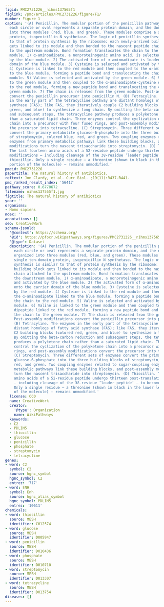 ```yaml
---
figid: PMC2731226__nihms137565f1
figlink: /pmc/articles/PMC2731226/figure/F1/
number: Figure 1
caption: '(A) Penicillin. The modular portion of the penicillin pathway is shown;
  each circle or oval represents a separate protein domain, and the domains are organized
  into three modules (red, blue, and green). These modules comprise a single ten-domain
  protein, isopenicillin N synthetase. The logic of penicillin synthesis is similar
  to that of protein synthesis by the ribosome: each newly-arrived building block
  gets linked to its module and then bonded to the nascent peptide chain attached
  to the upstream module. Bond formation translocates the chain to the downstream
  module. 1) α-aminoadipate, a nonproteinogenic amino acid, is selected and activated
  by the blue module. 2) The activated form of α-aminoadipate is loaded onto the carrier
  domain of the blue module. 3) Cysteine is selected and activated by the red module.
  4) Cysteine is linked to the red module and then coupled to the α-aminoadipate linked
  to the blue module, forming a peptide bond and translocating the chain to the red
  module. 5) Valine is selected and activated by the green module. 6) Valine is linked
  to the green module and then coupled to the α-aminoadipate-cysteine dipeptide linked
  to the red module, forming a new peptide bond and translocating the chain to the
  green module. 7) The chain is released from the green module. Post-assembly modifications
  convert the penicillin precursor into penicillin N. (B) Tetracyline. The enzymes
  in the early part of the tetracycline pathway are distant homologs of fatty acid
  synthase (FAS); like FAS, they iteratively couple C2 building blocks (colored red,
  green, and blue) to synthesize a long chain. By omitting the beta-carbon reduction
  and subsequent steps, the tetracycline pathway produces a polyketone chain rather
  than a saturated lipid chain. Three enzymes control the cyclization of the polyketone
  chain into a precursor with four fused rings, and post-assembly modifications convert
  the precursor into tetracycline. (C) Streptomycin. Three different sets of enzymes
  convert the primary metabolite glucose-6-phosphate into the three building blocks
  of streptomycin, colored blue, red, and green. Two coupling enzymes related to sugar-coupling
  enzymes from primary metabolic pathways link these building blocks, and post-assembly
  modifications turn the nascent trisaccharide into streptomycin. (D) Thiocillin.
  The last fourteen amino acids of a 52-residue peptide undergo thirteen post-translational
  modifications – including cleavage of the 38-residue ‘leader peptide’ – to become
  thiocillin. Only a single residue – a threonine (shown in black in the lower left-hand
  portion of the molecule) – remains unmodified.'
pmcid: PMC2731226
papertitle: The natural history of antibiotics.
reftext: Jon Clardy, et al. Curr Biol. ;19(11):R437-R441.
pmc_ranked_result_index: '56417'
pathway_score: 0.6770672
filename: nihms137565f1.jpg
figtitle: The natural history of antibiotics
year: ''
organisms:
- Homo sapiens
ndex: ''
annotations: []
seo: CreativeWork
schema-jsonld:
  '@context': https://schema.org/
  '@id': https://pfocr.wikipathways.org/figures/PMC2731226__nihms137565f1.html
  '@type': Dataset
  description: '(A) Penicillin. The modular portion of the penicillin pathway is shown;
    each circle or oval represents a separate protein domain, and the domains are
    organized into three modules (red, blue, and green). These modules comprise a
    single ten-domain protein, isopenicillin N synthetase. The logic of penicillin
    synthesis is similar to that of protein synthesis by the ribosome: each newly-arrived
    building block gets linked to its module and then bonded to the nascent peptide
    chain attached to the upstream module. Bond formation translocates the chain to
    the downstream module. 1) α-aminoadipate, a nonproteinogenic amino acid, is selected
    and activated by the blue module. 2) The activated form of α-aminoadipate is loaded
    onto the carrier domain of the blue module. 3) Cysteine is selected and activated
    by the red module. 4) Cysteine is linked to the red module and then coupled to
    the α-aminoadipate linked to the blue module, forming a peptide bond and translocating
    the chain to the red module. 5) Valine is selected and activated by the green
    module. 6) Valine is linked to the green module and then coupled to the α-aminoadipate-cysteine
    dipeptide linked to the red module, forming a new peptide bond and translocating
    the chain to the green module. 7) The chain is released from the green module.
    Post-assembly modifications convert the penicillin precursor into penicillin N.
    (B) Tetracyline. The enzymes in the early part of the tetracycline pathway are
    distant homologs of fatty acid synthase (FAS); like FAS, they iteratively couple
    C2 building blocks (colored red, green, and blue) to synthesize a long chain.
    By omitting the beta-carbon reduction and subsequent steps, the tetracycline pathway
    produces a polyketone chain rather than a saturated lipid chain. Three enzymes
    control the cyclization of the polyketone chain into a precursor with four fused
    rings, and post-assembly modifications convert the precursor into tetracycline.
    (C) Streptomycin. Three different sets of enzymes convert the primary metabolite
    glucose-6-phosphate into the three building blocks of streptomycin, colored blue,
    red, and green. Two coupling enzymes related to sugar-coupling enzymes from primary
    metabolic pathways link these building blocks, and post-assembly modifications
    turn the nascent trisaccharide into streptomycin. (D) Thiocillin. The last fourteen
    amino acids of a 52-residue peptide undergo thirteen post-translational modifications
    – including cleavage of the 38-residue ‘leader peptide’ – to become thiocillin.
    Only a single residue – a threonine (shown in black in the lower left-hand portion
    of the molecule) – remains unmodified.'
  license: CC0
  name: CreativeWork
  creator:
    '@type': Organization
    name: WikiPathways
  keywords:
  - C2
  - PDLIM5
  - thiocillin
  - glucose
  - penicillin
  - phosphate
  - streptomycin
  - tetracycline
genes:
- word: C2
  symbol: C2
  source: hgnc_symbol
  hgnc_symbol: C2
  entrez: '717'
- word: ENH
  symbol: Enh
  source: hgnc_alias_symbol
  hgnc_symbol: PDLIM5
  entrez: '10611'
chemicals:
- word: thiocillin
  source: MESH
  identifier: C012574
- word: glucose
  source: MESH
  identifier: D005947
- word: penicillin
  source: MESH
  identifier: D010406
- word: phosphate
  source: MESH
  identifier: D010710
- word: streptomycin
  source: MESH
  identifier: D013307
- word: tetracycline
  source: MESH
  identifier: D013754
diseases: []
---
```

